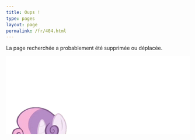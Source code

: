 ```yaml
---
title: Oups !
type: pages
layout: page
permalink: /fr/404.html
---
```

La page recherchée a probablement été supprimée ou déplacée.

<img style="margin-bottom: -4.5em;" src="/images/loading.gif" alt="Ponies'll help ya">